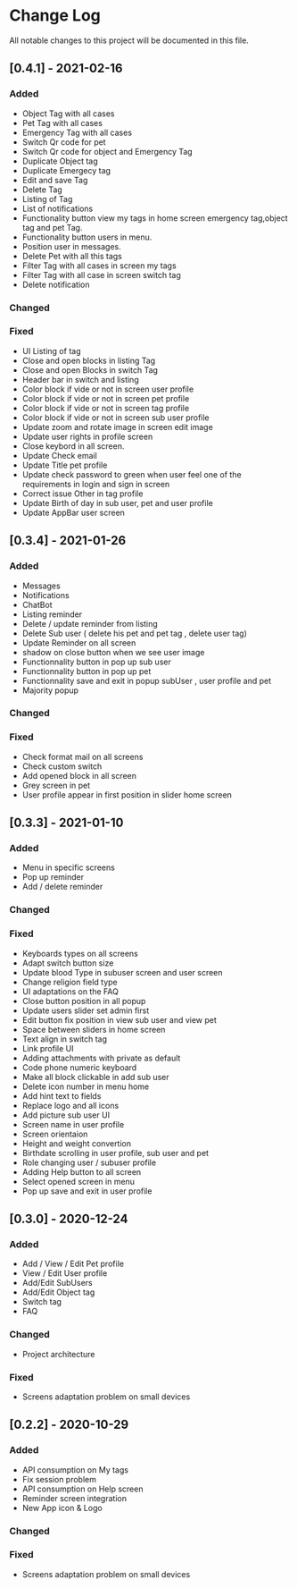 # Change Log

All notable changes to this project will be documented in this file.

## [0.4.1] - 2021-02-16

### Added

- Object Tag with all cases
- Pet Tag with all cases
- Emergency Tag with all cases
- Switch Qr code for pet
- Switch Qr code for object and Emergency Tag
- Duplicate Object tag
- Duplicate Emergecy tag
- Edit and save Tag
- Delete Tag
- Listing of Tag
- List of notifications
- Functionality button view my tags in home screen emergency tag,object tag and pet Tag.
- Functionality button users in menu.
- Position user in messages.
- Delete Pet with all this tags
- Filter Tag with all cases in screen my tags
- Filter Tag with all case in screen switch tag
- Delete notification

### Changed

### Fixed

- UI Listing of tag
- Close and open blocks in listing Tag
- Close and open Blocks in switch Tag
- Header bar in switch and listing
- Color block if vide or not in screen user profile
- Color block if vide or not in screen pet profile
- Color block if vide or not in screen tag profile
- Color block if vide or not in screen sub user profile
- Update zoom and rotate image in screen edit image
- Update user rights in profile screen
- Close keybord in all screen.
- Update Check email
- Update Title pet profile
- Update check password to green when user feel one of the requirements in login and sign in screen
- Correct issue Other in tag profile
- Update Birth of day in sub user, pet and user profile
- Update AppBar user screen

## [0.3.4] - 2021-01-26

### Added

- Messages
- Notifications
- ChatBot
- Listing reminder
- Delete / update reminder from listing
- Delete Sub user ( delete his pet and pet tag , delete user tag)
- Update Reminder on all screen
- shadow on close button when we see user image
- Functionnality button in pop up sub user
- Functionnality button in pop up pet
- Functionnality save and exit in popup subUser , user profile and pet
- Majority popup

### Changed

### Fixed

- Check format mail on all screens
- Check custom switch
- Add opened block in all screen
- Grey screen in pet
- User profile appear in first position in slider home screen

## [0.3.3] - 2021-01-10

### Added

- Menu in specific screens
- Pop up reminder
- Add / delete reminder

### Changed

### Fixed

- Keyboards types on all screens
- Adapt switch button size
- Update blood Type in subuser screen and user screen
- Change religion field type
- UI adaptations on the FAQ
- Close button position in all popup
- Update users slider set admin first
- Edit button fix position in view sub user and view pet
- Space between sliders in home screen
- Text align in switch tag
- Link profile UI
- Adding attachments with private as default
- Code phone numeric keyboard
- Make all block clickable in add sub user
- Delete icon number in menu home
- Add hint text to fields
- Replace logo and all icons
- Add picture sub user UI
- Screen name in user profile
- Screen orientaion
- Height and weight convertion
- Birthdate scrolling in user profile, sub user and pet
- Role changing user / subuser profile
- Adding Help button to all screen
- Select opened screen in menu
- Pop up save and exit in user profile

## [0.3.0] - 2020-12-24

### Added

- Add / View / Edit Pet profile
- View / Edit User profile
- Add/Edit SubUsers
- Add/Edit Object tag
- Switch tag
- FAQ

### Changed

- Project architecture

### Fixed

- Screens adaptation problem on small devices

## [0.2.2] - 2020-10-29

### Added

- API consumption on My tags
- Fix session problem
- API consumption on Help screen
- Reminder screen integration
- New App icon & Logo

### Changed

### Fixed

- Screens adaptation problem on small devices
